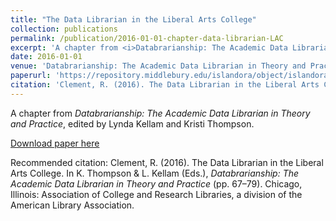 ```yaml
---
title: "The Data Librarian in the Liberal Arts College"
collection: publications
permalink: /publication/2016-01-01-chapter-data-librarian-LAC
excerpt: 'A chapter from <i>Databrarianship: The Academic Data Librarian in Theory and Practice</i>, edited by Lynda Kellam and Kristi Thompson.'
date: 2016-01-01
venue: 'Databrarianship: The Academic Data Librarian in Theory and Practice'
paperurl: 'https://repository.middlebury.edu/islandora/object/islandora%3A1351'
citation: 'Clement, R. (2016). The Data Librarian in the Liberal Arts College. In K. Thompson &amp; L. Kellam (Eds.), <i>Databrarianship: The Academic Data Librarian in Theory and Practice</i> (pp. 67–79). Chicago, Illinois: Association of College and Research Libraries, a division of the American Library Association.'
---
```

A chapter from <i>Databrarianship: The Academic Data Librarian in Theory and Practice</i>, edited by Lynda Kellam and Kristi Thompson.

[Download paper here](https://repository.middlebury.edu/islandora/object/islandora%3A1351)

Recommended citation: Clement, R. (2016). The Data Librarian in the Liberal Arts College. In K. Thompson & L. Kellam (Eds.), <i>Databrarianship: The Academic Data Librarian in Theory and Practice</i> (pp. 67–79). Chicago, Illinois: Association of College and Research Libraries, a division of the American Library Association.